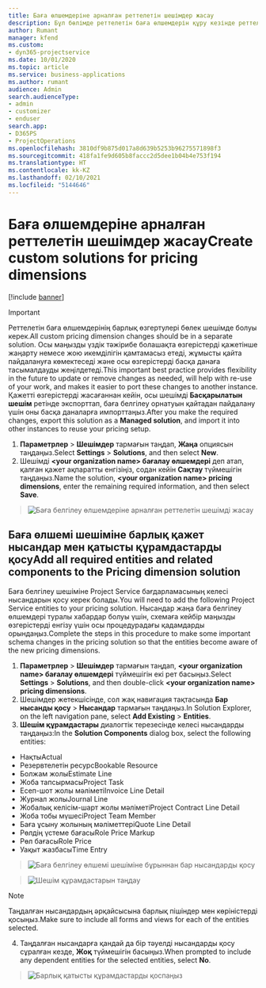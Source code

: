 ```yaml
---
title: Баға өлшемдеріне арналған реттелетін шешімдер жасау
description: Бұл бөлімде реттелетін баға өлшемдерін құру кезінде реттелетін шешімді құру жолы туралы түсіндіріледі.
author: Rumant
manager: kfend
ms.custom:
- dyn365-projectservice
ms.date: 10/01/2020
ms.topic: article
ms.service: business-applications
ms.author: rumant
audience: Admin
search.audienceType:
- admin
- customizer
- enduser
search.app:
- D365PS
- ProjectOperations
ms.openlocfilehash: 3810df9b875d017a8d639b5253b96275571898f3
ms.sourcegitcommit: 418fa1fe9d605b8faccc2d5dee1b04b4e753f194
ms.translationtype: HT
ms.contentlocale: kk-KZ
ms.lasthandoff: 02/10/2021
ms.locfileid: "5144646"
---
```

# <a name="create-custom-solutions-for-pricing-dimensions"></a><span data-ttu-id="38e64-103">Баға өлшемдеріне арналған реттелетін шешімдер жасау</span><span class="sxs-lookup"><span data-stu-id="38e64-103">Create custom solutions for pricing dimensions</span></span>

[!include [banner](../includes/psa-now-project-operations.md)]

> [!IMPORTANT]
> <span data-ttu-id="38e64-104">Реттелетін баға өлшемдерінің барлық өзгертулері бөлек шешімде болуы керек.</span><span class="sxs-lookup"><span data-stu-id="38e64-104">All custom pricing dimension changes should be in a separate solution.</span></span> <span data-ttu-id="38e64-105">Осы маңызды үздік тәжірибе болашақта өзгерістерді қажетінше жаңарту немесе жою икемділігін қамтамасыз етеді, жұмысты қайта пайдалануға көмектеседі және осы өзгерістерді басқа данаға тасымалдауды жеңілдетеді.</span><span class="sxs-lookup"><span data-stu-id="38e64-105">This important best practice provides flexibility in the future to update or remove changes as needed, will help with re-use of your work, and makes it easier to port these changes to another instance.</span></span> <span data-ttu-id="38e64-106">Қажетті өзгерістерді жасағаннан кейін, осы шешімді **Басқарылатын шешім** ретінде экспорттап, баға белгілеу орнатуын қайтадан пайдалану үшін оны басқа даналарға импорттаңыз.</span><span class="sxs-lookup"><span data-stu-id="38e64-106">After you make the required changes, export this solution as a **Managed solution**, and import it into other instances to reuse your pricing setup.</span></span>

1. <span data-ttu-id="38e64-107">**Параметрлер** > **Шешімдер** тармағын таңдап, **Жаңа** опциясын таңдаңыз.</span><span class="sxs-lookup"><span data-stu-id="38e64-107">Select **Settings** > **Solutions**, and then select **New**.</span></span> 
2. <span data-ttu-id="38e64-108">Шешімді **\<your organization name> бағалау өлшемдері** деп атап, қалған қажет ақпаратты енгізіңіз, содан кейін **Сақтау** түймешігін таңдаңыз.</span><span class="sxs-lookup"><span data-stu-id="38e64-108">Name the solution, **\<your organization name> pricing dimensions**, enter the remaining required information, and then select **Save**.</span></span>

> ![Баға белгілеу өлшемдеріне арналған реттелетін шешімді жасау](media/Creation-of-custom-pricing-dimension-solution.PNG)
  
## <a name="add-all-required-entities-and-related-components-to-the-pricing-dimension-solution"></a><span data-ttu-id="38e64-110">Баға өлшемі шешіміне барлық қажет нысандар мен қатысты құрамдастарды қосу</span><span class="sxs-lookup"><span data-stu-id="38e64-110">Add all required entities and related components to the Pricing dimension solution</span></span>
<span data-ttu-id="38e64-111">Баға белгілеу шешіміне Project Service бағдарламасының келесі нысандарын қосу керек болады.</span><span class="sxs-lookup"><span data-stu-id="38e64-111">You will need to add the following Project Service entities to your pricing solution.</span></span> <span data-ttu-id="38e64-112">Нысандар жаңа баға белгілеу өлшемдері туралы хабардар болуы үшін, схемаға кейбір маңызды өзгерістерді енгізу үшін осы процедурадағы қадамдарды орындаңыз.</span><span class="sxs-lookup"><span data-stu-id="38e64-112">Complete the steps in this procedure to make some important schema changes in the pricing solution so that the entities become aware of the new pricing dimensions.</span></span>

1. <span data-ttu-id="38e64-113">**Параметрлер** > **Шешімдер** тармағын таңдап, **\<your organization name> бағалау өлшемдері** түймешігін екі рет басыңыз.</span><span class="sxs-lookup"><span data-stu-id="38e64-113">Select **Settings** > **Solutions**, and then double-click **\<your organization name> pricing dimensions**.</span></span> 
2. <span data-ttu-id="38e64-114">Шешімдер жетекшісінде, сол жақ навигация тақтасында **Бар нысанды қосу** > **Нысандар** тармағын таңдаңыз.</span><span class="sxs-lookup"><span data-stu-id="38e64-114">In Solution Explorer, on the left navigation pane, select **Add Existing** > **Entities**.</span></span>
3. <span data-ttu-id="38e64-115">**Шешім құрамдастары** диалогтік терезесінде келесі нысандарды таңдаңыз:</span><span class="sxs-lookup"><span data-stu-id="38e64-115">In the **Solution Components** dialog box, select the following entities:</span></span>

- <span data-ttu-id="38e64-116">Нақты</span><span class="sxs-lookup"><span data-stu-id="38e64-116">Actual</span></span>
- <span data-ttu-id="38e64-117">Резервтелетін ресурс</span><span class="sxs-lookup"><span data-stu-id="38e64-117">Bookable Resource</span></span>
- <span data-ttu-id="38e64-118">Болжам жолы</span><span class="sxs-lookup"><span data-stu-id="38e64-118">Estimate Line</span></span>
- <span data-ttu-id="38e64-119">Жоба тапсырмасы</span><span class="sxs-lookup"><span data-stu-id="38e64-119">Project Task</span></span>
- <span data-ttu-id="38e64-120">Есеп-шот жолы мәліметі</span><span class="sxs-lookup"><span data-stu-id="38e64-120">Invoice Line Detail</span></span>
- <span data-ttu-id="38e64-121">Журнал жолы</span><span class="sxs-lookup"><span data-stu-id="38e64-121">Journal Line</span></span>
- <span data-ttu-id="38e64-122">Жобалық келісім-шарт жолы мәліметі</span><span class="sxs-lookup"><span data-stu-id="38e64-122">Project Contract Line Detail</span></span>
- <span data-ttu-id="38e64-123">Жоба тобы мүшесі</span><span class="sxs-lookup"><span data-stu-id="38e64-123">Project Team Member</span></span>
- <span data-ttu-id="38e64-124">Баға ұсыну жолының мәліметтері</span><span class="sxs-lookup"><span data-stu-id="38e64-124">Quote Line Detail</span></span>
- <span data-ttu-id="38e64-125">Рөлдің үстеме бағасы</span><span class="sxs-lookup"><span data-stu-id="38e64-125">Role Price Markup</span></span>
- <span data-ttu-id="38e64-126">Рөл бағасы</span><span class="sxs-lookup"><span data-stu-id="38e64-126">Role Price</span></span> 
- <span data-ttu-id="38e64-127">Уақыт жазбасы</span><span class="sxs-lookup"><span data-stu-id="38e64-127">Time Entry</span></span> 

> ![Баға белгілеу өлшемі шешіміне бұрыннан бар нысандарды қосу](media/Existing-entities-to-PD-solution.png)

> ![Шешім құрамдастарын таңдау](media/Dimension-Components.png)

> [!NOTE]
> <span data-ttu-id="38e64-130">Таңдалған нысандардың әрқайсысына барлық пішіндер мен көріністерді қосыңыз.</span><span class="sxs-lookup"><span data-stu-id="38e64-130">Make sure to include all forms and views for each of the entities selected.</span></span>

4. <span data-ttu-id="38e64-131">Таңдалған нысандарға қандай да бір тәуелді нысандарды қосу сұралған кезде, **Жоқ** түймешігін басыңыз.</span><span class="sxs-lookup"><span data-stu-id="38e64-131">When prompted to include any dependent entities for the selected entities, select **No**.</span></span>

> ![Барлық қатысты құрамдастарды қоспаңыз](media/Do-not-include-required.png)


